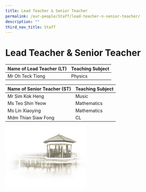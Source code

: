 ```yaml
---
title: Lead Teacher & Senior Teacher
permalink: /our-people/Staff/lead-teacher-n-senior-teacher/
description: ""
third_nav_title: Staff
---
```

# **Lead Teacher & Senior Teacher**


| Name of Lead Teacher (LT) | Teaching Subject |
| --- | --- |
| Mr Oh Teck Tiong | Physics   |

  
  

| Name of Senior Teacher (ST) | Teaching Subject |
| --- | --- |
| Mr Sim Kok Heng | Music |
| Ms Teo Shin Yeow | Mathematics |
| Ms Lin Xiaoying | Mathematics |
| Mdm Thian Siaw Fong  | CL  |

<img src="/images/pavilion.png" 
     style="width:50%">